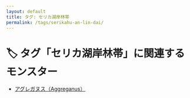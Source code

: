 ```yaml
---
layout: default
title: タグ: セリカ湖岸林帯
permalink: /tags/serikahu-an-lin-dai/
---
```

# 🏷️ タグ「セリカ湖岸林帯」に関連するモンスター

- [アグレガヌス（Aggreganus）](/monsterdex/monster/Aggreganus.html)